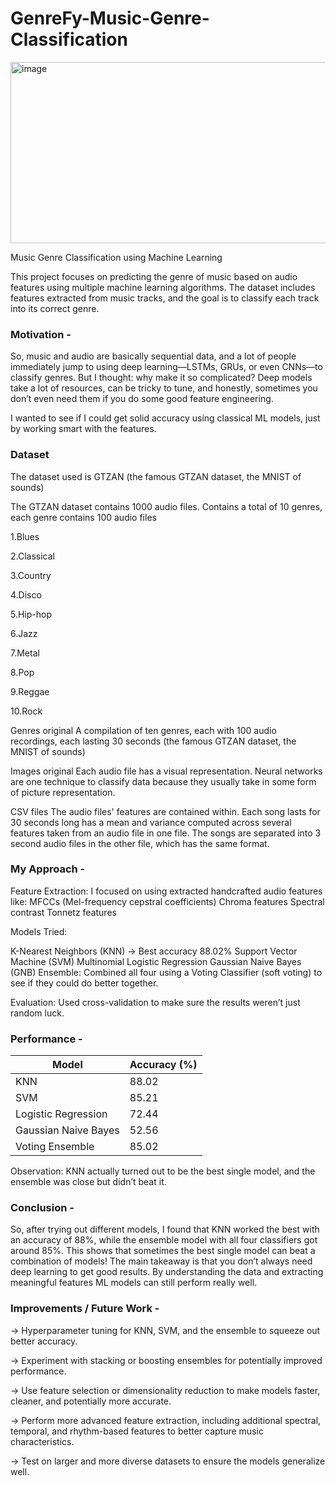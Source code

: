 # GenreFy-Music-Genre-Classification

<img width="717" height="290" alt="image" src="https://github.com/user-attachments/assets/af45b8c6-6d48-41c5-a424-9869e36fdee5" />


Music Genre Classification using Machine Learning

This project focuses on predicting the genre of music based on audio features using multiple machine learning algorithms. The dataset includes features extracted from music tracks, and the goal is to classify each track into its correct genre.

### **Motivation -**

So, music and audio are basically sequential data, and a lot of people immediately jump to using deep learning—LSTMs, GRUs, or even CNNs—to classify genres. But I thought: why make it so complicated? Deep models take a lot of resources, can be tricky to tune, and honestly, sometimes you don’t even need them if you do some good feature engineering.

I wanted to see if I could get solid accuracy using classical ML models, just by working smart with the features.

### Dataset
The dataset used is GTZAN (the famous GTZAN dataset, the MNIST of sounds)

The GTZAN dataset contains 1000 audio files. Contains a total of 10 genres, each genre contains 100 audio files

1.Blues

2.Classical

3.Country

4.Disco

5.Hip-hop

6.Jazz

7.Metal

8.Pop

9.Reggae

10.Rock

Genres original
A compilation of ten genres, each with 100 audio recordings, each lasting 30 seconds (the famous GTZAN dataset, the MNIST of sounds)

Images original
Each audio file has a visual representation. Neural networks are one technique to classify data because they usually take in some form of picture representation.

CSV files
The audio files' features are contained within. Each song lasts for 30 seconds long has a mean and variance computed across several features taken from an audio file in one file. The songs are separated into 3 second audio files in the other file, which has the same format.


###  **My Approach -**

Feature Extraction: I focused on using extracted handcrafted audio features like:
MFCCs (Mel-frequency cepstral coefficients)
Chroma features
Spectral contrast
Tonnetz features

Models Tried:

K-Nearest Neighbors (KNN) → Best accuracy 88.02%
Support Vector Machine (SVM)
Multinomial Logistic Regression
Gaussian Naive Bayes (GNB)
Ensemble: Combined all four using a Voting Classifier (soft voting) to see if they could do better together.

Evaluation: Used cross-validation to make sure the results weren’t just random luck.

### **Performance -**

| Model                | Accuracy (%) |
| -------------------- | ------------ |
| KNN                  | 88.02        |
| SVM                  | 85.21        |
| Logistic Regression  | 72.44        |
| Gaussian Naive Bayes | 52.56        |
| Voting Ensemble      | 85.02        |

Observation: KNN actually turned out to be the best single model, and the ensemble was close but didn’t beat it.


### **Conclusion -**

So, after trying out different models, I found that KNN worked the best with an accuracy of 88%, while the ensemble model with all four classifiers got around 85%. This shows that sometimes the best single model can beat a combination of models!
The main takeaway is that you don’t always need deep learning to get good results. By understanding the data and extracting meaningful features ML models can still perform really well.


### **Improvements / Future Work -**

-> Hyperparameter tuning for KNN, SVM, and the ensemble to squeeze out better accuracy.

-> Experiment with stacking or boosting ensembles for potentially improved performance.

-> Use feature selection or dimensionality reduction to make models faster, cleaner, and potentially more accurate.

-> Perform more advanced feature extraction, including additional spectral, temporal, and rhythm-based features to better capture music characteristics.

-> Test on larger and more diverse datasets to ensure the models generalize well.

